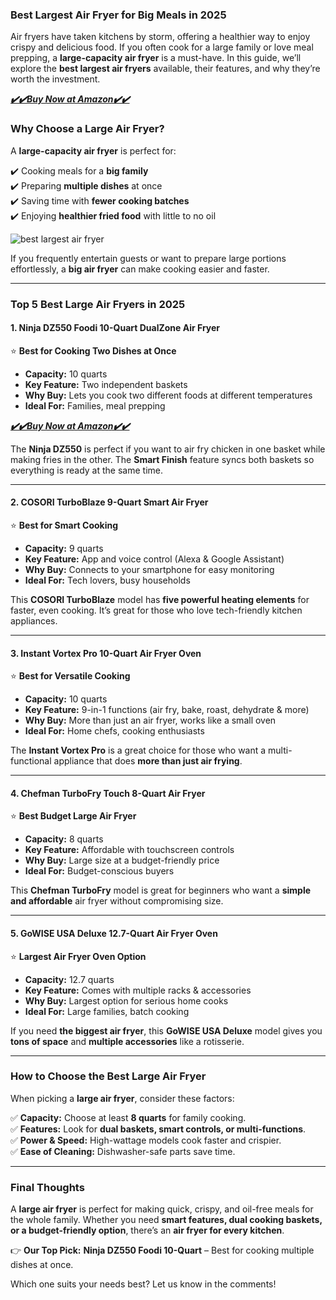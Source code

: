 ### **Best Largest Air Fryer for Big Meals in 2025**

Air fryers have taken kitchens by storm, offering a healthier way to enjoy crispy and delicious food. If you often cook for a large family or love meal prepping, a **large-capacity air fryer** is a must-have. In this guide, we’ll explore the **best largest air fryers** available, their features, and why they’re worth the investment.

[*********✔️✔️Buy Now at Amazon✔️✔️*********](https://amzn.to/4kAwXAP)

### **Why Choose a Large Air Fryer?**

A **large-capacity air fryer** is perfect for:

✔️ Cooking meals for a **big family**  
✔️ Preparing **multiple dishes** at once  
✔️ Saving time with **fewer cooking batches**  
✔️ Enjoying **healthier fried food** with little to no oil

![best largest air fryer](https://github.com/best-largest-air-fryer/.github/blob/9194b04450ea9fccd15c53cdf877224af5d01d13/DALL%C2%B7E%202025-03-01%2022.26.53%20-%20A%20large,%20modern%20air%20fryer%20designed%20for%20big%20meals,%20featuring%20a%20digital%20touchscreen,%20multiple%20cooking%20trays,%20and%20a%20sleek%20black%20and%20stainless%20steel%20finis.webp)

If you frequently entertain guests or want to prepare large portions effortlessly, a **big air fryer** can make cooking easier and faster.

----------

### **Top 5 Best Large Air Fryers in 2025**

#### **1. Ninja DZ550 Foodi 10-Quart DualZone Air Fryer**

⭐ **Best for Cooking Two Dishes at Once**

-   **Capacity:** 10 quarts
-   **Key Feature:** Two independent baskets
-   **Why Buy:** Lets you cook two different foods at different temperatures
-   **Ideal For:** Families, meal prepping

[*********✔️✔️Buy Now at Amazon✔️✔️*********](https://amzn.to/4kAwXAP)

The **Ninja DZ550** is perfect if you want to air fry chicken in one basket while making fries in the other. The **Smart Finish** feature syncs both baskets so everything is ready at the same time.

----------

#### **2. COSORI TurboBlaze 9-Quart Smart Air Fryer**

⭐ **Best for Smart Cooking**

-   **Capacity:** 9 quarts
-   **Key Feature:** App and voice control (Alexa & Google Assistant)
-   **Why Buy:** Connects to your smartphone for easy monitoring
-   **Ideal For:** Tech lovers, busy households

This **COSORI TurboBlaze** model has **five powerful heating elements** for faster, even cooking. It’s great for those who love tech-friendly kitchen appliances.

----------

#### **3. Instant Vortex Pro 10-Quart Air Fryer Oven**

⭐ **Best for Versatile Cooking**

-   **Capacity:** 10 quarts
-   **Key Feature:** 9-in-1 functions (air fry, bake, roast, dehydrate & more)
-   **Why Buy:** More than just an air fryer, works like a small oven
-   **Ideal For:** Home chefs, cooking enthusiasts

The **Instant Vortex Pro** is a great choice for those who want a multi-functional appliance that does **more than just air frying**.

----------

#### **4. Chefman TurboFry Touch 8-Quart Air Fryer**

⭐ **Best Budget Large Air Fryer**

-   **Capacity:** 8 quarts
-   **Key Feature:** Affordable with touchscreen controls
-   **Why Buy:** Large size at a budget-friendly price
-   **Ideal For:** Budget-conscious buyers

This **Chefman TurboFry** model is great for beginners who want a **simple and affordable** air fryer without compromising size.

----------

#### **5. GoWISE USA Deluxe 12.7-Quart Air Fryer Oven**

⭐ **Largest Air Fryer Oven Option**

-   **Capacity:** 12.7 quarts
-   **Key Feature:** Comes with multiple racks & accessories
-   **Why Buy:** Largest option for serious home cooks
-   **Ideal For:** Large families, batch cooking

If you need **the biggest air fryer**, this **GoWISE USA Deluxe** model gives you **tons of space** and **multiple accessories** like a rotisserie.

----------

### **How to Choose the Best Large Air Fryer**

When picking a **large air fryer**, consider these factors:

✅ **Capacity:** Choose at least **8 quarts** for family cooking.  
✅ **Features:** Look for **dual baskets, smart controls, or multi-functions**.  
✅ **Power & Speed:** High-wattage models cook faster and crispier.  
✅ **Ease of Cleaning:** Dishwasher-safe parts save time.

----------

### **Final Thoughts**

A **large air fryer** is perfect for making quick, crispy, and oil-free meals for the whole family. Whether you need **smart features, dual cooking baskets, or a budget-friendly option**, there’s an **air fryer for every kitchen**.

👉 **Our Top Pick:** **Ninja DZ550 Foodi 10-Quart** – Best for cooking multiple dishes at once.

Which one suits your needs best? Let us know in the comments!
